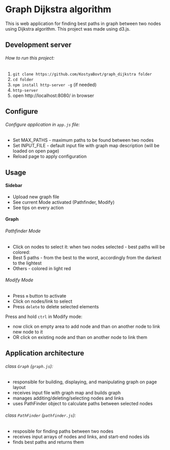 # Graph Dijkstra algorithm

This is web application for finding best paths in graph between two nodes using Dijkstra algorithm.
This project was made using d3.js.

## Development server

###### How to run this project:

1. `git clone https://github.com/KostyaBovt/graph_dijkstra folder`
2. `cd folder`
3. `npm install http-server -g` (if needed)
4. `http-server`
5. open http://localhost:8080/ in browser


## Configure
###### Configure application in `app.js` file:
* Set MAX_PATHS - maximum paths to be found between two nodes
* Set INPUT_FILE -  default input file with graph map description (will be loaded on open page)
* Reload page to apply configuration

## Usage

#### Sidebar
* Upload new graph file
* See current Mode activated (Pathfinder, Modify)
* See tips on every action

#### Graph
###### Pathfinder Mode
* Click on nodes to select it: when two nodes selected - best paths will be colored:
* Best 5 paths - from the best to the worst, accordingly from  the darkest to the lightest
* Others - colored in light red

###### Modify Mode
* Press `m` button to activate
* Click on nodes/link to select
* Press `delete` to delete selected elements

Press and hold `ctrl` in Modify mode:
* now click on empty area to add node and than on another node to link new node to it
* OR click on existing node and than on another node to link them 


## Application architecture

###### class `Graph` (`graph.js`):
* responsible for building, displaying, and manipulating graph on page layout
* receives input file with graph map and builds graph
* manages additing/deleting/selecting nodes and links
* uses PathFinder object to calculate paths between selected nodes

###### class `PathFinder` (`pathfinder.js`):
* resposible for finding paths between two nodes
* receives input arrays of nodes and links, and start-end nodes ids
* finds best paths and returns them
